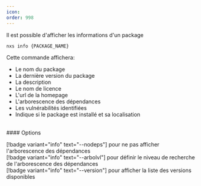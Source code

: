 ```yaml
---
icon: 
order: 998
---
```

Il est possible d'afficher les informations d'un package

```console
nxs info {PACKAGE_NAME}
```

Cette commande affichera:
- Le nom du package
- La dernière version du package
- La description
- Le nom de licence
- L'url de la homepage
- L'arborescence des dépendances
- Les vulnérabilités identifiées
- Indique si le package est installé et sa localisation

<br>
#### Options

[!badge variant="info" text="--nodeps"] pour ne pas afficher l'arborescence des dépendances<br>
[!badge variant="info" text="--arbolvl"] pour définir le niveau de recherche de l'arborescence des dépendances<br>
[!badge variant="info" text="--version"] pour afficher la liste des versions disponibles
